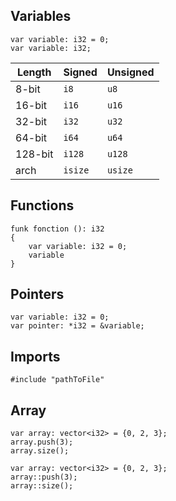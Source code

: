 ## Variables

```
var variable: i32 = 0;
var variable: i32;
```

| Length  | Signed  | Unsigned |
| ------- | ------- | -------- |
| 8-bit   | `i8`    | `u8`     |
| 16-bit  | `i16`   | `u16`    |
| 32-bit  | `i32`   | `u32`    |
| 64-bit  | `i64`   | `u64`    |
| 128-bit | `i128`  | `u128`   |
| arch    | `isize` | `usize`  |

## Functions
```
funk fonction (): i32
{
	var variable: i32 = 0;
	variable
}
```

## Pointers
```
var variable: i32 = 0;
var pointer: *i32 = &variable;
```

## Imports
```
#include "pathToFile"
```

## Array
```
var array: vector<i32> = {0, 2, 3};
array.push(3);
array.size();
```

```
var array: vector<i32> = {0, 2, 3};
array::push(3);
array::size();
```

